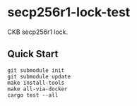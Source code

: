 # secp256r1-lock-test

CKB secp256r1 lock.


## Quick Start

```
git submodule init
git submodule update
make install-tools
make all-via-docker
cargo test --all
```
